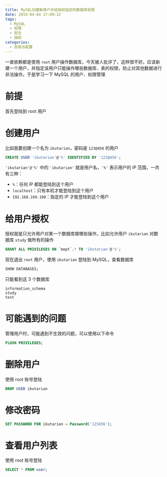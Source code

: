 ```yaml
---
title: MySQL创建新用户并给授权指定的数据库权限
date: 2019-04-04 17:09:22
tags:
  - MySQL
  - 权限
  - 安全
  - 授权
categories:
  - 安装与配置
---
```


一直依赖都是使用 `root` 用户操作数据库，今天被人批评了，这样很不好。应该新建一个用户，并指定该用户只能操作哪些数据库、表的权限，防止对其他数据进行非法操作。于是学习一下 MySQL 的用户、权限管理

<!-- more -->

# 前提

首先登陆到 root 用户

# 创建用户

比如我要创建一个名为 `ikutarian`，密码是 `123@456` 的用户

```sql
CREATE USER 'ikutarian'@'%' IDENTIFIED BY '123@456';
```

`'ikutarian'@'%'` 中的 `'ikutarian'` 就是用户名，`'%'` 表示用户的 IP 范围，一共有三种：

- `%`：任何 IP 都能登陆到这个用户
- `localhost`：只有本机才能登陆到这个用户
- `192.168.169.100`：指定的 IP 才能登陆到这个用户

# 给用户授权

授权就是只允许用户对某一个数据库做哪些操作。比如允许用户 `ikutarian` 对数据库 `study` 做所有的操作

```sql
GRANT ALL PRIVILEGES ON `mept`.* TO 'ikutarian'@'%';
```

现在退出 `root` 用户，使用 `ikutarian` 登陆到 MySQL，查看数据库

```sql
SHOW DATABASES;
```

只能看到这 3 个数据库

```
information_schema
study
test
```

# 可能遇到的问题

管理用户时，可能遇到不生效的问题，可以使用以下命令

```sql
FLUSH PRIVILEGES;
```

# 删除用户

使用 root 账号登陆

```sql
DROP USER ikutarian
```

# 修改密码

```sql
SET PASSWORD FOR ikutarian = Password('123456');
```

# 查看用户列表

使用 root 账号登陆

```sql
SELECT * FROM user;
```
